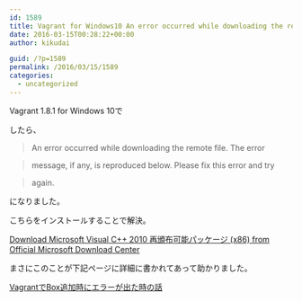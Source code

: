 ```yaml
---
id: 1589
title: Vagrant for Windows10 An error occurred while downloading the remote file.
date: 2016-03-15T00:28:22+00:00
author: kikudai

guid: /?p=1589
permalink: /2016/03/15/1589
categories:
  - uncategorized
---
```

Vagrant 1.8.1 for Windows 10で



したら、

> An error occurred while downloading the remote file. The error
  
> message, if any, is reproduced below. Please fix this error and try
  
> again.

になりました。

こちらをインストールすることで解決。

<a href="https://www.microsoft.com/ja-jp/download/details.aspx?id=5555" target="_blank">Download Microsoft Visual C++ 2010 再頒布可能パッケージ (x86) from Official Microsoft Download Center</a>

まさにこのことが下記ページに詳細に書かれてあって助かりました。

[VagrantでBox追加時にエラーが出た時の話](http://blog.naba.biz/entry/2016/01/19/220230)